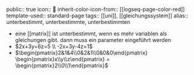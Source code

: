 public:: true
icon:: 🔻
inherit-color-icon-from:: [[logseq-page-color-red]]
template-used:: standard-page
tags:: [[uni]], [[gleichungssystem]]
alias:: unterbestimmt, unterbestimmte, unterbestimmten

- eine [[matrix]] ist unterbestimmt, wenn es mehr variablen als gleichungen gibt. dann muss ein parameter eingeführt werden
- $2x+3y+6z=5 \\ -2x+3y-4z=1$
- $\begin{pmatrix}2&1&4\\0&2&1\\0&0&0\end{pmatrix} \begin{pmatrix}x\\y\\z\end{pmatrix} = \begin{pmatrix}2\\0\\1\end{pmatrix}$